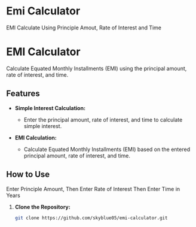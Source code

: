 # Emi Calculator
EMI Calculate Using Principle Amout, Rate of Interest and Time

# EMI Calculator

Calculate Equated Monthly Installments (EMI) using the principal amount, rate of interest, and time.

## Features

- **Simple Interest Calculation:**
  - Enter the principal amount, rate of interest, and time to calculate simple interest.

- **EMI Calculation:**
  - Calculate Equated Monthly Installments (EMI) based on the entered principal amount, rate of interest, and time.

## How to Use

Enter Principle Amount,
Then Enter Rate of Interest
Then Enter Time in Years

1. **Clone the Repository:**
   ```bash
   git clone https://github.com/skyblue05/emi-calculator.git

   

